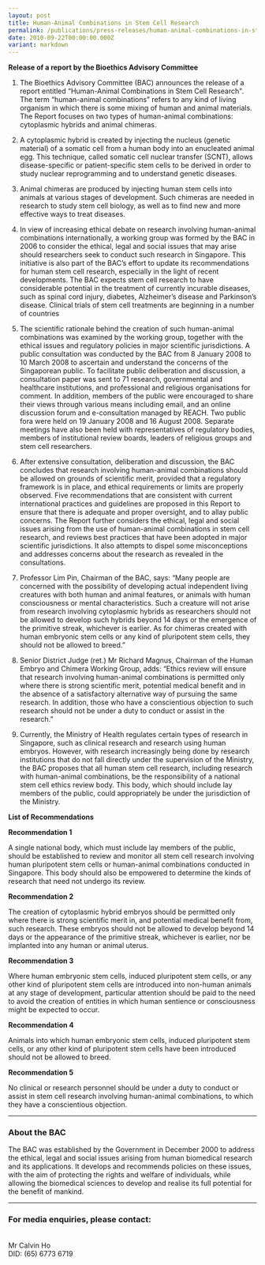 ```yaml
---
layout: post
title: Human-Animal Combinations in Stem Cell Research
permalink: /publications/press-releases/human-animal-combinations-in-stem-cell-research/
date: 2010-09-22T00:00:00.000Z
variant: markdown
---
```

**Release of a report by the Bioethics Advisory Committee**

1.   The Bioethics Advisory Committee (BAC) announces the release of a report entitled “Human-Animal Combinations in Stem Cell Research". The term “human-animal combinations” refers to any kind of living organism in which there is some mixing of human and animal materials. The Report focuses on two types of human-animal combinations: cytoplasmic hybrids and animal chimeras.
 
2.   A cytoplasmic hybrid is created by injecting the nucleus (genetic material) of a somatic cell from a human body into an enucleated animal egg. This technique, called somatic cell nuclear transfer (SCNT), allows disease-specific or patient-specific stem cells to be derived in order to study nuclear reprogramming and to understand genetic diseases.

3.   Animal chimeras are produced by injecting human stem cells into animals at various stages of development. Such chimeras are needed in research to study stem cell biology, as well as to find new and more effective ways to treat diseases.

4.   In view of increasing ethical debate on research involving human-animal combinations internationally, a working group was formed by the BAC in 2006 to consider the ethical, legal and social issues that may arise should researchers seek to conduct such research in Singapore. This initiative is also part of the BAC’s effort to update its recommendations for human stem cell research, especially in the light of recent developments. The BAC expects stem cell research to have considerable potential in the treatment of currently incurable diseases, such as spinal cord injury, diabetes, Alzheimer’s disease and Parkinson’s disease. Clinical trials of stem cell treatments are beginning in a number of countries

5.   The scientific rationale behind the creation of such human-animal combinations was examined by the working group, together with the ethical issues and regulatory policies in major scientific jurisdictions. A public consultation was conducted by the BAC from 8 January 2008 to 10 March 2008 to ascertain and understand the concerns of the Singaporean public. To facilitate public deliberation and discussion, a consultation paper was sent to 71 research, governmental and healthcare institutions, and professional and religious organisations for comment. In addition, members of the public were encouraged to share their views through various means including email, and an online discussion forum and e-consultation managed by REACH. Two public fora were held on 19 January 2008 and 16 August 2008. Separate meetings have also been held with representatives of regulatory bodies, members of institutional review boards, leaders of religious groups and stem cell researchers.

6.   After extensive consultation, deliberation and discussion, the BAC concludes that research involving human-animal combinations should be allowed on grounds of scientific merit, provided that a regulatory framework is in place, and ethical requirements or limits are properly observed. Five recommendations that are consistent with current international practices and guidelines are proposed in this Report to ensure that there is adequate and proper oversight, and to allay public concerns. The Report further considers the ethical, legal and social issues arising from the use of human-animal combinations in stem cell research, and reviews best practices that have been adopted in major scientific jurisdictions. It also attempts to dispel some misconceptions and addresses concerns about the research as revealed in the consultations.

7.   Professor Lim Pin, Chairman of the BAC, says: “Many people are concerned with the possibility of developing actual independent living creatures with both human and animal features, or animals with human consciousness or mental characteristics. Such a creature will not arise from research involving cytoplasmic hybrids as researchers should not be allowed to develop such hybrids beyond 14 days or the emergence of the primitive streak, whichever is earlier. As for chimeras created with human embryonic stem cells or any kind of pluripotent stem cells, they should not be allowed to breed.”

8.   Senior District Judge (ret.) Mr Richard Magnus, Chairman of the Human Embryo and Chimera Working Group, adds: “Ethics review will ensure that research involving human-animal combinations is permitted only where there is strong scientific merit, potential medical benefit and in the absence of a satisfactory alternative way of pursuing the same research. In addition, those who have a conscientious objection to such research should not be under a duty to conduct or assist in the research.”

9.   Currently, the Ministry of Health regulates certain types of research in Singapore, such as clinical research and research using human embryos. However, with research increasingly being done by research institutions that do not fall directly under the supervision of the Ministry, the BAC proposes that all human stem cell research, including research with human-animal combinations, be the responsibility of a national stem cell ethics review body. This body, which should include lay members of the public, could appropriately be under the jurisdiction of the Ministry.
 

**List of Recommendations**

**Recommendation 1**

A single national body, which must include lay members of the public, should be established to review and monitor all stem cell research involving human pluripotent stem cells or human-animal combinations conducted in Singapore. This body should also be empowered to determine the kinds of research that need not undergo its review.

**Recommendation 2**

The creation of cytoplasmic hybrid embryos should be permitted only where there is strong scientific merit in, and potential medical benefit from, such research. These embryos should not be allowed to develop beyond 14 days or the appearance of the primitive streak, whichever is earlier, nor be implanted into any human or animal uterus.

**Recommendation 3**

Where human embryonic stem cells, induced pluripotent stem cells, or any other kind of pluripotent stem cells are introduced into non-human animals at any stage of development, particular attention should be paid to the need to avoid the creation of entities in which human sentience or consciousness might be expected to occur.

**Recommendation 4**

Animals into which human embryonic stem cells, induced pluripotent stem cells, or any other kind of pluripotent stem cells have been introduced should not be allowed to breed.

**Recommendation 5**

No clinical or research personnel should be under a duty to conduct or assist in stem cell research involving human-animal combinations, to which they have a conscientious objection.

---

### **About the BAC**

The BAC was established by the Government in December 2000 to address the ethical, legal and social issues arising from human biomedical research and its applications. It develops and recommends policies on these issues, with the aim of protecting the rights and welfare of individuals, while allowing the biomedical sciences to develop and realise its full potential for the benefit of mankind.

---

### **For media enquiries, please contact:**

<br>Mr Calvin Ho
<br>DID:  (65) 6773 6719
<br>
